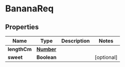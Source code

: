 

# BananaReq

## Properties

Name | Type | Description | Notes
------------ | ------------- | ------------- | -------------
**lengthCm** | [**Number**](Number.md) |  | 
**sweet** | **Boolean** |  |  [optional]



